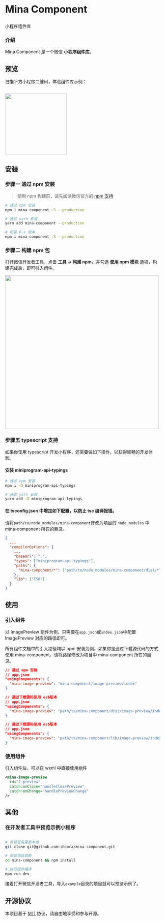 <div class="van-doc-card">
  <div class="van-doc-intro">
    <h2 style="margin: 0; font-size: 32px; line-height: 60px;">Mina Component</h2>
    <p>小程序组件库</p>
  </div>
</div>

### 介绍

Mina Component 是一个微信 **小程序组件库**。

## 预览

扫描下方小程序二维码，体验组件库示例：

<img src="https://data.yueluo.club/mina/mina_icon.jpg" style="width: 200px; height: 200px; margin-top: 15px; box-shadow: none" >

## 安装

### 步骤一 通过 npm 安装

> 使用 npm 构建前，请先阅读微信官方的 [npm 支持](https://developers.weixin.qq.com/miniprogram/dev/devtools/npm.html)

```bash
# 通过 npm 安装
npm i mina-component -S --production

# 通过 yarn 安装
yarn add mina-component --production

# 安装 0.x 版本
npm i mina-component -S --production
```

### 步骤二 构建 npm 包

打开微信开发者工具，点击 **工具 -> 构建 npm**，并勾选 **使用 npm 模块** 选项，构建完成后，即可引入组件。

<img style="width: 500px;" src="https://img.yzcdn.cn/public_files/2019/08/15/fa0549210055976cb63798503611ce3d.png" />

### 步骤五 typescript 支持

如果你使用 typescript 开发小程序，还需要做如下操作，以获得顺畅的开发体验。

#### 安装 miniprogram-api-typings

```bash
# 通过 npm 安装
npm i -D miniprogram-api-typings

# 通过 yarn 安装
yarn add -D miniprogram-api-typings
```

#### 在 tsconfig.json 中增加如下配置，以防止 tsc 编译报错。

请将`path/to/node_modules/mina-component`修改为项目的 `node_modules` 中 mina-component 所在的目录。

```json
{
  ...
  "compilerOptions": {
    ...
    "baseUrl": ".",
    "types": ["miniprogram-api-typings"],
    "paths": {
      "mina-component/*": ["path/to/node_modules/mina-component/dist/*"]
    },
    "lib": ["ES6"]
  }
}
```

## 使用

### 引入组件

以 ImagePreview 组件为例，只需要在`app.json`或`index.json`中配置 ImagePreview 对应的路径即可。

所有组件文档中的引入路径均以 npm 安装为例，如果你是通过下载源代码的方式使用 mina-component，请将路径修改为项目中 mina-component 所在的目录。

```json
// 通过 npm 安装
// app.json
"usingComponents": {
  "mina-image-preview": "mina-component/image-preview/index"
}
```

```json
// 通过下载源码使用 es6版本
// app.json
"usingComponents": {
  "mina-image-preview": "path/to/mina-component/dist/image-preview/index"
}
```

```json
// 通过下载源码使用 es5版本
// app.json
"usingComponents": {
  "mina-image-preview": "path/to/mina-component/lib/image-preview/index"
}
```

### 使用组件

引入组件后，可以在 wxml 中直接使用组件

```xml
<mina-image-preview
  id="J-preview"
  catch:onClose="handleClosePreview"
  catch:onChange="handlePreviewChange"
/>
```

## 其他

### 在开发者工具中预览示例小程序

```bash

# 将项目克隆到本地
git clone git@github.com:iheora/mina-component.git

# 安装项目依赖
cd mina-component && npm install

# 执行组件编译
npm run dev

```

接着打开微信开发者工具，导入`example`目录的项目就可以预览示例了。

## 开源协议

本项目基于 [MIT](https://zh.wikipedia.org/wiki/MIT%E8%A8%B1%E5%8F%AF%E8%AD%89) 协议，请自由地享受和参与开源。
